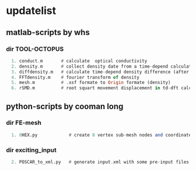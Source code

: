 # updatelist

## matlab-scripts  by whs  
### dir TOOL-OCTOPUS  
```haskell
  1. conduct.m       # calculate  optical conductivity   
  2. density.m       # collect density date from a time-depend calculation (only for spin-polarazation case)  
  3. diffdensity.m   # calculate time-depend density difference (after density.m)  
  4. FFTdensity.m    # fourier transform of density  
  5. mesh.m          # .xsf formate to Origin formate (density)    
  6. rSMD.m          # root squart movement displacement in td-dft calculation with tag "MoveIon=yes"   
``` 

## python-scripts  by cooman long   
### dir FE-mesh
```haskell
  1. 8HEX.py            # create 8 vertex sub-mesh nodes and coordinates
```
### dir exciting_input 
```haskell
  2. POSCAR_to_xml.py   # generate input.xml with some pre-input files.
```  
